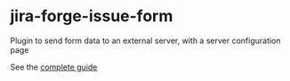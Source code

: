 # jira-forge-issue-form

Plugin to send form data to an external server, with a server configuration page

See the [complete guide](https://www.claudio25.com/posts/1222)